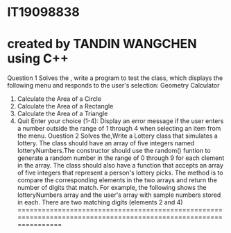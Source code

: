 # IT19098838 
created by TANDIN WANGCHEN
using  C++
============================================================================================================
Question 1 
Solves the , write a program to test the class, which displays the following menu and responds
to the user's selection:
Geometry Calculator
1. Calculate the Area of a Circle
2. Calculate the Area of a Rectangle
3. Calculate the Area of a Triangle
4. Quit
Enter your choice (1-4):
Display an error message if the user enters a number outside the range of 1 through 4 when
selecting an item from the menu.
Ouestion 2
Solves the,Write a Lottery class that simulates a lottery.
The class should have an array of five integers named lotteryNumbers.The constructor should
use the random() funtion to generate a random number in the range of 0 through 9 for each
clement in the array. The class should also have a function that accepts an array of five integers
that represent a person's lottery picks.
The method is to compare the corresponding elements in the two arrays and return the number
of digits that match.
For example, the following shows the lotteryNumbers array and the user's array with sample
numbers stored in each.
There are two matching digits (elements 2 and 4)
=================================================================================================================
